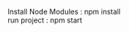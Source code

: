 Install Node Modules : npm install                                                                                                                                          
run project : npm start
